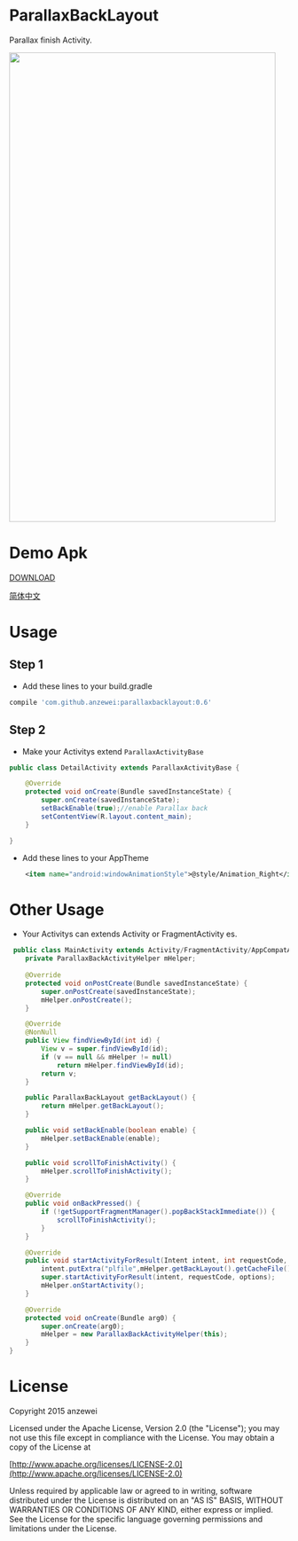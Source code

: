 # ParallaxBackLayout

Parallax finish Activity.

<img width="480" height="847" src="https://github.com/anzewei/ParallaxBackLayout/blob/master/ext/v0.2.gif" />

# Demo Apk

<a href="https://github.com/anzewei/ParallaxBackLayout/blob/master/ext/demo.apk?raw=true">DOWNLOAD</a>


<a href="https://github.com/anzewei/ParallaxBackLayout/blob/master/README_ZH.md">简体中文</a>

# Usage

## Step 1

- Add these lines to your build.gradle

``` groovy
compile 'com.github.anzewei:parallaxbacklayout:0.6'
``` 
	
## Step 2

- Make your Activitys extend `ParallaxActivityBase`

``` java
public class DetailActivity extends ParallaxActivityBase {

	@Override
	protected void onCreate(Bundle savedInstanceState) {
		super.onCreate(savedInstanceState);
		setBackEnable(true);//enable Parallax back
		setContentView(R.layout.content_main);
	}

}
```
- Add these lines to your AppTheme 

```xml
    <item name="android:windowAnimationStyle">@style/Animation_Right</item>
```

# Other Usage

- Your Activitys can extends Activity or FragmentActivity es.

``` java
 public class MainActivity extends Activity/FragmentActivity/AppCompatActivity... {
    private ParallaxBackActivityHelper mHelper;
    
	@Override
    protected void onPostCreate(Bundle savedInstanceState) {
        super.onPostCreate(savedInstanceState);
        mHelper.onPostCreate();
    }

    @Override
    @NonNull
    public View findViewById(int id) {
        View v = super.findViewById(id);
        if (v == null && mHelper != null)
            return mHelper.findViewById(id);
        return v;
    }

    public ParallaxBackLayout getBackLayout() {
        return mHelper.getBackLayout();
    }

    public void setBackEnable(boolean enable) {
        mHelper.setBackEnable(enable);
    }

    public void scrollToFinishActivity() {
        mHelper.scrollToFinishActivity();
    }

    @Override
    public void onBackPressed() {
        if (!getSupportFragmentManager().popBackStackImmediate()) {
            scrollToFinishActivity();
        }
    }

    @Override
    public void startActivityForResult(Intent intent, int requestCode, @Nullable Bundle options) {
        intent.putExtra("plfile",mHelper.getBackLayout().getCacheFile().getAbsolutePath());
        super.startActivityForResult(intent, requestCode, options);
        mHelper.onStartActivity();
    }

    @Override
    protected void onCreate(Bundle arg0) {
        super.onCreate(arg0);
        mHelper = new ParallaxBackActivityHelper(this);
    }
}
```

# License

Copyright 2015 anzewei

Licensed under the Apache License, Version 2.0 (the "License"); you may not use this file except in compliance with the License. You may obtain a copy of the License at

[http://www.apache.org/licenses/LICENSE-2.0](http://www.apache.org/licenses/LICENSE-2.0)

Unless required by applicable law or agreed to in writing, software distributed under the License is distributed on an "AS IS" BASIS, WITHOUT WARRANTIES OR CONDITIONS OF ANY KIND, either express or implied. See the License for the specific language governing permissions and limitations under the License.
